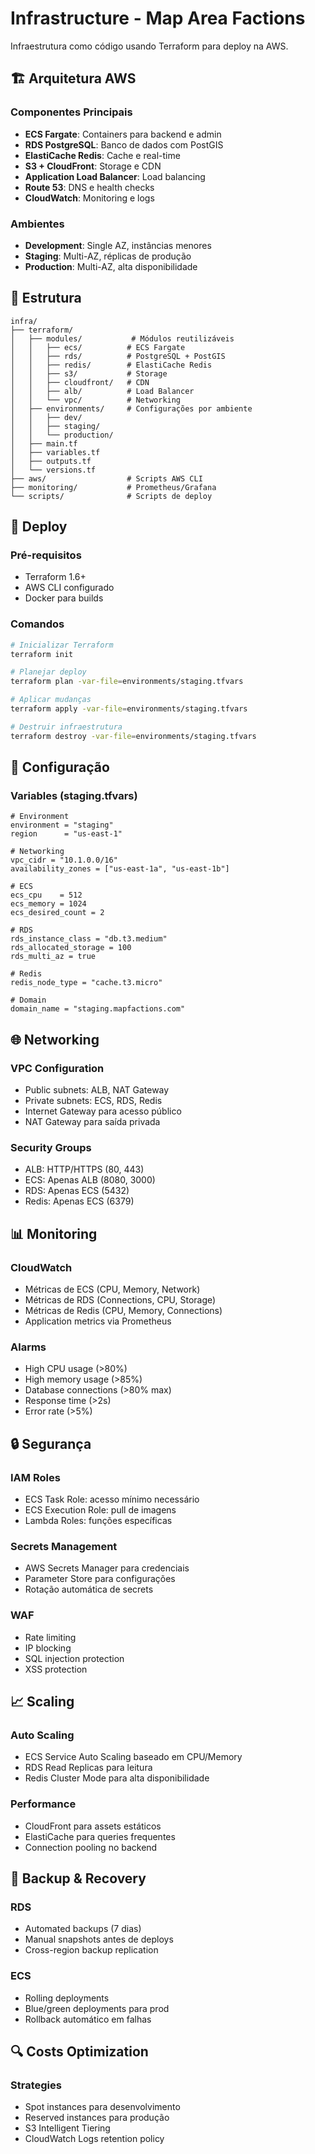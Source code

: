 # Infrastructure - Map Area Factions

Infraestrutura como código usando Terraform para deploy na AWS.

## 🏗️ Arquitetura AWS

### Componentes Principais
- **ECS Fargate**: Containers para backend e admin
- **RDS PostgreSQL**: Banco de dados com PostGIS
- **ElastiCache Redis**: Cache e real-time
- **S3 + CloudFront**: Storage e CDN
- **Application Load Balancer**: Load balancing
- **Route 53**: DNS e health checks
- **CloudWatch**: Monitoring e logs

### Ambientes
- **Development**: Single AZ, instâncias menores
- **Staging**: Multi-AZ, réplicas de produção
- **Production**: Multi-AZ, alta disponibilidade

## 📁 Estrutura

```
infra/
├── terraform/
│   ├── modules/           # Módulos reutilizáveis
│   │   ├── ecs/          # ECS Fargate
│   │   ├── rds/          # PostgreSQL + PostGIS
│   │   ├── redis/        # ElastiCache Redis
│   │   ├── s3/           # Storage
│   │   ├── cloudfront/   # CDN
│   │   ├── alb/          # Load Balancer
│   │   └── vpc/          # Networking
│   ├── environments/     # Configurações por ambiente
│   │   ├── dev/
│   │   ├── staging/
│   │   └── production/
│   ├── main.tf
│   ├── variables.tf
│   ├── outputs.tf
│   └── versions.tf
├── aws/                  # Scripts AWS CLI
├── monitoring/           # Prometheus/Grafana
└── scripts/              # Scripts de deploy
```

## 🚀 Deploy

### Pré-requisitos
- Terraform 1.6+
- AWS CLI configurado
- Docker para builds

### Comandos
```bash
# Inicializar Terraform
terraform init

# Planejar deploy
terraform plan -var-file=environments/staging.tfvars

# Aplicar mudanças
terraform apply -var-file=environments/staging.tfvars

# Destruir infraestrutura
terraform destroy -var-file=environments/staging.tfvars
```

## 🔧 Configuração

### Variables (staging.tfvars)
```hcl
# Environment
environment = "staging"
region      = "us-east-1"

# Networking
vpc_cidr = "10.1.0.0/16"
availability_zones = ["us-east-1a", "us-east-1b"]

# ECS
ecs_cpu    = 512
ecs_memory = 1024
ecs_desired_count = 2

# RDS
rds_instance_class = "db.t3.medium"
rds_allocated_storage = 100
rds_multi_az = true

# Redis
redis_node_type = "cache.t3.micro"

# Domain
domain_name = "staging.mapfactions.com"
```

## 🌐 Networking

### VPC Configuration
- Public subnets: ALB, NAT Gateway
- Private subnets: ECS, RDS, Redis
- Internet Gateway para acesso público
- NAT Gateway para saída privada

### Security Groups
- ALB: HTTP/HTTPS (80, 443)
- ECS: Apenas ALB (8080, 3000)
- RDS: Apenas ECS (5432)
- Redis: Apenas ECS (6379)

## 📊 Monitoring

### CloudWatch
- Métricas de ECS (CPU, Memory, Network)
- Métricas de RDS (Connections, CPU, Storage)
- Métricas de Redis (CPU, Memory, Connections)
- Application metrics via Prometheus

### Alarms
- High CPU usage (>80%)
- High memory usage (>85%)
- Database connections (>80% max)
- Response time (>2s)
- Error rate (>5%)

## 🔒 Segurança

### IAM Roles
- ECS Task Role: acesso mínimo necessário
- ECS Execution Role: pull de imagens
- Lambda Roles: funções específicas

### Secrets Management
- AWS Secrets Manager para credenciais
- Parameter Store para configurações
- Rotação automática de secrets

### WAF
- Rate limiting
- IP blocking
- SQL injection protection
- XSS protection

## 📈 Scaling

### Auto Scaling
- ECS Service Auto Scaling baseado em CPU/Memory
- RDS Read Replicas para leitura
- Redis Cluster Mode para alta disponibilidade

### Performance
- CloudFront para assets estáticos
- ElastiCache para queries frequentes
- Connection pooling no backend

## 💾 Backup & Recovery

### RDS
- Automated backups (7 dias)
- Manual snapshots antes de deploys
- Cross-region backup replication

### ECS
- Rolling deployments
- Blue/green deployments para prod
- Rollback automático em falhas

## 🔍 Costs Optimization

### Strategies
- Spot instances para desenvolvimento
- Reserved instances para produção
- S3 Intelligent Tiering
- CloudWatch Logs retention policy